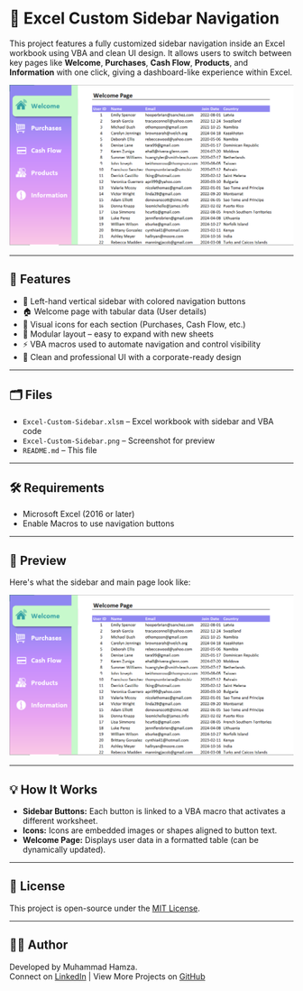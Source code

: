 # 🧩 Excel Custom Sidebar Navigation

This project features a fully customized sidebar navigation inside an Excel workbook using VBA and clean UI design. It allows users to switch between key pages like **Welcome**, **Purchases**, **Cash Flow**, **Products**, and **Information** with one click, giving a dashboard-like experience within Excel.

![Excel Custom Sidebar](./Excel-Custom-Sidebar.png)

---

## 🔧 Features

- 🎨 Left-hand vertical sidebar with colored navigation buttons
- 🏠 Welcome page with tabular data (User details)
- 🧠 Visual icons for each section (Purchases, Cash Flow, etc.)
- 📁 Modular layout – easy to expand with new sheets
- ⚡ VBA macros used to automate navigation and control visibility
- 💼 Clean and professional UI with a corporate-ready design

---

## 🗂 Files

- `Excel-Custom-Sidebar.xlsm` – Excel workbook with sidebar and VBA code
- `Excel-Custom-Sidebar.png` – Screenshot for preview
- `README.md` – This file

---

## 🛠 Requirements

- Microsoft Excel (2016 or later)
- Enable Macros to use navigation buttons

---

## 📸 Preview

Here's what the sidebar and main page look like:

![Preview](./Excel-Custom-Sidebar.png)

---

## 💡 How It Works

- **Sidebar Buttons:** Each button is linked to a VBA macro that activates a different worksheet.
- **Icons:** Icons are embedded images or shapes aligned to button text.
- **Welcome Page:** Displays user data in a formatted table (can be dynamically updated).

---

## 📜 License

This project is open-source under the [MIT License](LICENSE).

---

## 🙋‍♂️ Author

Developed by Muhammad Hamza.  
Connect on [LinkedIn](https://www.linkedin.com/in/muhammadhamza9) | View More Projects on [GitHub](https://github.com/hamza-py)
